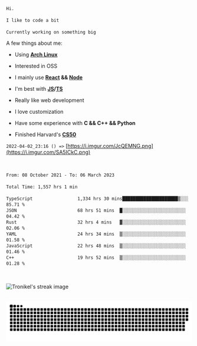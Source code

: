 ```
Hi.

I like to code a bit

Currently working on something big
```

A few things about me:

-   Using **[Arch Linux](https://archlinux.org/)**

-   Interested in OSS

-   I mainly use **[React](https://reactjs.org/) && [Node](https://nodejs.org/en/)**

-   I'm best with **[JS](https://www.javascript.com/)/[TS](https://www.typescriptlang.org/)**

-   Really like web development

-   I love customization

-   Have some experience with **C && C++ && Python**

-   Finished Harvard's **[CS50](https://cs50.harvard.edu)**

`2022-04-02_23:16 () =>` [https://i.imgur.com/JcQEMNG.png](https://i.imgur.com/SA5ICkC.png)

<br>

<!--START_SECTION:waka-->

```text
From: 08 October 2021 - To: 06 March 2023

Total Time: 1,557 hrs 1 min

TypeScript                 1,334 hrs 30 mins█████████████████████▒░░░   85.71 %
JSON                       68 hrs 51 mins  █░░░░░░░░░░░░░░░░░░░░░░░░   04.42 %
Rust                       32 hrs 4 mins   ▓░░░░░░░░░░░░░░░░░░░░░░░░   02.06 %
YAML                       24 hrs 34 mins  ▒░░░░░░░░░░░░░░░░░░░░░░░░   01.58 %
JavaScript                 22 hrs 48 mins  ▒░░░░░░░░░░░░░░░░░░░░░░░░   01.46 %
C++                        19 hrs 52 mins  ▒░░░░░░░░░░░░░░░░░░░░░░░░   01.28 %
```

<!--END_SECTION:waka-->

<br>

<p><img align="center" src="https://github-readme-streak-stats.herokuapp.com/?user=Tronikelis&theme=dark" alt="Tronikel's streak image" /></p>

<br>

<img title="" src="https://raw.githubusercontent.com/Tronikelis/Tronikelis/output/github-contribution-grid-snake.svg" alt="very cool snake thingey" data-align="left">
